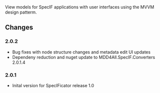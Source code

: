 ﻿View models for SpecIF applications with user interfaces using the MVVM design patterm.

## Changes
### 2.0.2
* Bug fixes with node structure changes and metadata edit UI updates
* Dependeny reduction and nuget update to MDD4All.SpecIF.Converters 2.0.1.4

### 2.0.1
* Inital version for SpecIFicator release 1.0
